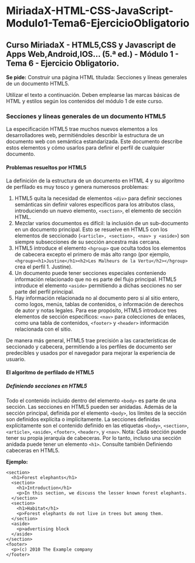 # MiriadaX-HTML-CSS-JavaScript-Modulo1-Tema6-EjercicioObligatorio
## Curso MiriadaX - HTML5,CSS y Javascript de Apps Web,Android,IOS... (5.ª ed.) - Módulo 1 - Tema 6 - Ejercicio Obligatorio.

__Se pide:__
Construir una página HTML titulada: Secciones y líneas generales de un documento HTML5.

Utilizar el texto a continuación. Deben emplearse las marcas básicas de HTML y estilos según los contenidos del módulo 1 de este curso.

### Secciones y líneas generales de un documento HTML5

La especificación HTML5 trae muchos nuevos elementos a los desarrolladores web, permitiéndoles describir la estructura de un documento web con semántica estandarizada. Este documento describe estos elementos y cómo usarlos para definir el perfil de cualquier documento.

#### Problemas resueltos por HTML5

La definición de la estructura de un documento en HTML 4 y su algoritmo de perfilado es muy tosco y genera numerosos problemas:
 

1.  HTML5 quita la necesidad de elementos `<div>` para definir secciones semánticas sin definir valores específicos para los atributos class, introduciendo un nuevo elemento, `<section>`, el elemento de sección HTML.
2.  Mezclar varios documentos es difícil: la inclusión de un sub-documento en un documento principal. Esto se resuelve en HTML5 con los elementos de seccionado (`<article>, <section>, <nav> y <aside>`) son siempre subsecciones de su sección ancestra más cercana.
3.  HTML5 introduce el elemento `<hgroup>` que oculta todos los elementos de cabecera excepto el primero de más alto rango (por ejemplo, `<hgroup><h1>Justine</h1><h2>Les Malheurs de la Vertu</h2></hgroup>` crea el perfil 1. Justine).
4.  Un documento puede tener secciones especiales conteniendo información relacionado que no es parte del flujo principal. HTML5 introduce el elemento `<aside>` permitiendo a dichas secciones no ser parte del perfil principal.
5.  Hay información relacionada no al documento pero si al sitio entero, como logos, menús, tablas de contenidos, o información de derechos de autor y notas legales. Para ese propósito, HTML5 introduce tres elementos de sección específicos: `<nav>` para colecciones de enlaces, como una tabla de contenidos, `<footer>` y `<header>` información relacionada con el sitio.
 
De manera más general, HTML5 trae precisión a las características de seccionado y cabecera, permitiendo a los perfiles de documento ser predecibles y usados por el navegador para mejorar la experiencia de usuario.


#### El algoritmo de perfilado de HTML5

##### Definiendo secciones en HTML5

Todo el contenido incluido dentro del elemento `<body>` es parte de una sección. Las secciones en HTML5 pueden ser anidadas. Además de la sección principal, definida por el elemento `<body>`, los límites de la sección son definidos explícita o implícitamente. La secciones definidas explícitamente son el contenido definido en las etiquetas `<body>`, `<section>`, `<article>`, `<aside>`, `<footer>`, `<header>`, y `<nav>`. Nota: Cada sección puede tener su propia jerarquía de cabeceras. Por lo tanto, incluso una sección anidada puede tener un elemento `<h1>`. Consulte también Definiendo cabeceras en HTML5.

__Ejemplo:__

    <section>
      <h1>Forest elephants</h1>
      <section>
        <h1>Introduction</h1>
        <p>In this section, we discuss the lesser known forest elephants.
      </section>
      <section>
        <h1>Habitat</h1>
        <p>Forest elephants do not live in trees but among them.
      </section>
      <aside>
        <p>advertising block
      </aside>
    </section>
    <footer>
      <p>(c) 2010 The Example company
    </footer>
